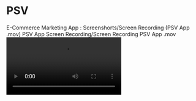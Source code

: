 # PSV
E-Commerce Marketing App :
Screenshorts/Screen Recording (PSV App .mov)
PSV App Screen Recording/Screen Recording PSV App .mov
![Output sample](https://github.com/mayankchaudhary19/PSV/blob/master/PSV%20App%20Screen%20Recording/Screen%20Recording%20PSV%20App%20.mov)
